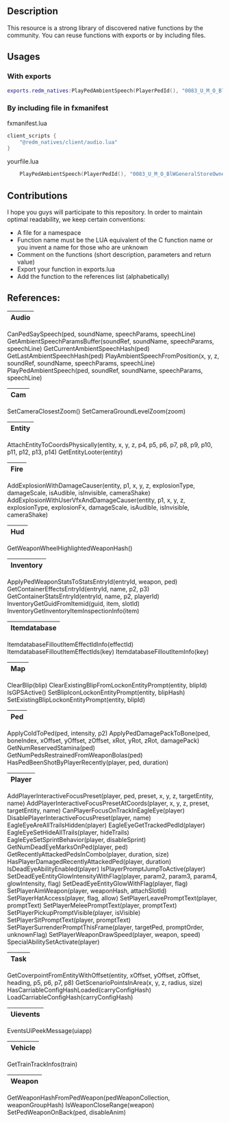## Description
This resource is a strong library of discovered native functions by the community.
You can reuse functions with exports or by including files.

## Usages
### With exports
```lua
exports.redm_natives:PlayPedAmbientSpeech(PlayerPedId(), "0083_U_M_O_BlWGeneralStoreOwner_01", "TAKE_YOUR_TIME", 291934926, 0) -- This will make your ped speak.
```
### By including file in fxmanifest
fxmanifest.lua
```lua
client_scripts {
    "@redm_natives/client/audio.lua"
}
```
yourfile.lua
```lua
    PlayPedAmbientSpeech(PlayerPedId(), "0083_U_M_O_BlWGeneralStoreOwner_01", "TAKE_YOUR_TIME", 291934926, 0)
```

## Contributions
I hope you guys will participate to this repository. In order to maintain optimal readability, we keep certain conventions:
- A file for a namespace
- Function name must be the LUA equivalent of the C function name or you invent a name for those who are unknown
- Comment on the functions (short description, parameters and return value)
- Export your function in exports.lua
- Add the function to the references list (alphabetically)

## References:
Audio |
-- |
CanPedSaySpeech(ped, soundName, speechParams, speechLine)
GetAmbientSpeechParamsBuffer(soundRef, soundName, speechParams, speechLine)
GetCurrentAmbientSpeechHash(ped)
GetLastAmbientSpeechHash(ped)
PlayAmbientSpeechFromPosition(x, y, z, soundRef, soundName, speechParams, speechLine)
PlayPedAmbientSpeech(ped, soundRef, soundName, speechParams, speechLine)

Cam |
-- |
SetCameraClosestZoom()
SetCameraGroundLevelZoom(zoom)

Entity |
-- |
AttachEntityToCoordsPhysically(entity, x, y, z, p4, p5, p6, p7, p8, p9, p10, p11, p12, p13, p14)
GetEntityLooter(entity)

Fire |
-- |
AddExplosionWithDamageCauser(entity, p1, x, y, z, explosionType, damageScale, isAudible, isInvisible, cameraShake)
AddExplosionWithUserVfxAndDamageCauser(entity, p1, x, y, z, explosionType, explosionFx, damageScale, isAudible, isInvisible, cameraShake)

Hud |
-- |
GetWeaponWheelHighlightedWeaponHash()

Inventory |
-- |
ApplyPedWeaponStatsToStatsEntryId(entryId, weapon, ped)
GetContainerEffectsEntryId(entryId, name, p2, p3)
GetContainerStatsEntryId(entryId, name, p2, playerId)
InventoryGetGuidFromItemid(guid, item, slotId)
InventoryGetInventoryItemInspectionInfo(item)

Itemdatabase |
-- |
ItemdatabaseFilloutItemEffectIdInfo(effectId)
ItemdatabaseFilloutItemEffectIds(key)
ItemdatabaseFilloutItemInfo(key)

Map |
-- |
ClearBlip(blip)
ClearExistingBlipFromLockonEntityPrompt(entity, blipId)
IsGPSActive()
SetBlipIconLockonEntityPrompt(entity, blipHash)
SetExistingBlipLockonEntityPrompt(entity, blipId)

Ped |
-- |
ApplyColdToPed(ped, intensity, p2)
ApplyPedDamagePackToBone(ped, boneIndex, xOffset, yOffset, zOffset, xRot, yRot, zRot, damagePack)
GetNumReservedStamina(ped)
GetNumPedsRestrainedFromWeaponBolas(ped)
HasPedBeenShotByPlayerRecently(player, ped, duration)

Player |
-- |
AddPlayerInteractiveFocusPreset(player, ped, preset, x, y, z, targetEntity, name)
AddPlayerInteractiveFocusPresetAtCoords(player, x, y, z, preset, targetEntity, name)
CanPlayerFocusOnTrackInEagleEye(player)
DisablePlayerInteractiveFocusPreset(player, name)
EagleEyeAreAllTrailsHidden(player)
EagleEyeGetTrackedPedId(player)
EagleEyeSetHideAllTrails(player, hideTrails)
EagleEyeSetSprintBehavior(player, disableSprint)
GetNumDeadEyeMarksOnPed(player, ped)
GetRecentlyAttackedPedsInCombo(player, duration, size)
HasPlayerDamagedRecentlyAttackedPed(player, duration)
IsDeadEyeAbilityEnabled(player)
IsPlayerPromptJumpToActive(player)
SetDeadEyeEntityGlowIntensityWithFlag(player, param2, param3, param4, glowIntensity, flag)
SetDeadEyeEntityGlowWithFlag(player, flag)
SetPlayerAimWeapon(player, weaponHash, attachSlotId)
SetPlayerHatAccess(player, flag, allow)
SetPlayerLeavePromptText(player, promptText)
SetPlayerMeleePromptText(player, promptText)
SetPlayerPickupPromptVisible(player, isVisible)
SetPlayerSitPromptText(player, promptText)
SetPlayerSurrenderPromptThisFrame(player, targetPed, promptOrder, unknownFlag)
SetPlayerWeaponDrawSpeed(player, weapon, speed)
SpecialAbilitySetActivate(player)

Task |
-- |
GetCoverpointFromEntityWithOffset(entity, xOffset, yOffset, zOffset, heading, p5, p6, p7, p8)
GetScenarioPointsInArea(x, y, z, radius, size)
HasCarriableConfigHashLoaded(carryConfigHash)
LoadCarriableConfigHash(carryConfigHash)

Uievents |
-- |
EventsUiPeekMessage(uiapp)

Vehicle |
-- |
GetTrainTrackInfos(train)

Weapon |
-- |
GetWeaponHashFromPedWeapon(pedWeaponCollection, weaponGroupHash)
IsWeaponCloseRange(weapon)
SetPedWeaponOnBack(ped, disableAnim)